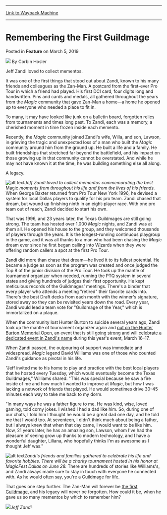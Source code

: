 
---
[Link to Wayback Machine](https://web.archive.org/web/20190305160304/https://magic.wizards.com/en/articles/archive/feature/remembering-first-guildmage-2019-03-05)

[_metadata_:wayback_url]:- "https://magic.wizards.com/en/articles/archive/feature/remembering-first-guildmage-2019-03-05"
[_metadata_:wayback_raw_url]:- "https://web.archive.org/web/20190305160304id_/https://magic.wizards.com/en/articles/archive/feature/remembering-first-guildmage-2019-03-05"
[_metadata_:wayback_capture_timestamp]:- "2019-03-05 16:03:04+00:00"
[_metadata_:description]:- "Jeff Zandi touched the lives of thousands of Magic players over more than two decades. He built for them a community; he built them a home."
[_metadata_:generator]:- "Drupal 7 (http://drupal.org)"
[_metadata_:publish_date]:- "2019-03-05"
---


Remembering the First Guildmage
===============================



 Posted in **Feature**
 on March 5, 2019 






![](https://media.magic.wizards.com/styles/auth_small/public/images/person/hosler.jpg)
By Corbin Hosler











Jeff Zandi loved to collect mementos.


It was one of the first things that stood out about Zandi, known to his many friends and colleagues as the Zan-Man. A postcard from the first-ever Pro Tour in which a friend had played. His first DCI card, four digits long and handwritten. Pins and cards and medals, all gathered throughout the years from the *Magic* community that gave Zan-Man a home—a home he opened up to everyone who needed a place to fit in.


To many, it may have looked like junk on a bulletin board, forgotten relics from tournaments and times long past. To Zandi, each was a memory, a cherished moment in time frozen inside each memento.


Recently, the *Magic* community joined Zandi's wife, Willa, and son, Lawson, in grieving the tragic and unexpected loss of a man who built the *Magic* community around him from the ground up. He built a life and a family. He built friendships that stretched far beyond the battlefield, and his impact on those growing up in that community cannot be overstated. And while he may not have known it at the time, he was building something else all along.


A legacy.



![alt text](https://media.wizards.com/2017/images/daily/ML20170321_BB.jpg)*Jeff Zandi loved to collect mementos commemorating the best* Magic *moments from throughout his life and from the lives of his friends.*
When George Baxter returned from Pro Tour New York 1996, he devised a system for local Dallas players to qualify for his pro team. Zandi chased that dream, but wound up finishing ninth in an eight-player race. With one pro team out of reach, Zandi decided to start his own.


That was 1996, and 23 years later, the Texas Guildmages are still going strong. The team has hosted over 1,000 *Magic* nights, and Zandi was at them all. He opened his house to the group, and they welcomed thousands of players through the years. It is the longest-running continuous playgroup in the game, and it was all thanks to a man who had been chasing the *Magic* dream ever since he first began calling into Wizards when they were offering random callers a spot at the first Pro Tour.


Zandi did more than chase that dream—he lived it to its fullest potential. He became a judge as soon as the program was created and once judged the Top 8 of the junior division of the Pro Tour. He took up the mantle of tournament organizer when needed, running the PTQ system in several states and giving hundreds of judges their first opportunity. He kept meticulous records of the Guildmages' meetings. There's a binder that every player who attends a meeting "retired" their favorite cards into. There's the best Draft decks from each month with the winner's signature, stored away so they can be revisited years down the road. Every year, Zandi would lead a team vote for "Guildmage of the Year," which is immortalized on a plaque.


When the community lost Hunter Burton to suicide several years ago, Zandi took up the mantle of tournament organizer again and [put on the Hunter Burton Memorial Open](https://magic.wizards.com/en/articles/archive/magic-lifestyle/more-memory-2016-04-11), an event that is still [going strong](https://hunterburtonmemorialopen.com/) and will [celebrate a dedicated event in Zandi's name](https://hunterburtonmemorialopen.com/2019/02/22/the-legend-lives-on-jeff-zandi/) during this year's event, March 16–17.


When Zandi passed, the outpouring of support was immediate and widespread. *Magic* legend David Williams was one of those who counted Zandi's guidance as pivotal in his life.


"Jeff invited me to his home to play and practice with the best local players that he hosted every Tuesday, which would eventually become the Texas Guildmages," Williams shared. "This was special because he saw a fire inside of me and how much I wanted to improve at *Magic*, but how I was lacking a network of friends that played. He would sometimes drive 30–45 minutes each way to take me back to my dorm.


"In many ways he was a father figure to me. He was kind, wise, loved gaming, told corny jokes. I wished I had a dad like him. So, during one of our chats, I told him I thought he would be a great dad one day, and he told me that I would too. At seventeen, I didn't think much about being a father, but I always knew that when that day came, I would want to be like him. Now, 21 years later, he has an amazing son, Lawson, whom I've had the pleasure of seeing grow up thanks to modern technology, and I have a wonderful daughter, Liliana, who hopefully thinks I'm as awesome as I thought Jeff was."



![alt text](https://media.wizards.com/2019/images/daily/FEAT20190305_Table.jpg)*Zandi's friends and families gathered to celebrate his life and favorite hobbies. There will be a charity tournament hosted in his honor at MagicFest Dallas on June 28.*
There are hundreds of stories like Williams's, and Zandi always made sure to stay in touch with everyone he connected with. As he would often say, you're a Guildmage for life.


That goes one step further. The Zan-Man will forever be [the first Guildmage](https://magic.wizards.com/en/articles/archive/magic-lifestyle/first-guildmage-2017-03-21), and his legacy will never be forgotten. How could it be, when he gave us so many mementos by which to remember him?



![](https://media.wizards.com/2017/images/daily/ML20170321_Zandi.jpg)*Jeff Zandi*





